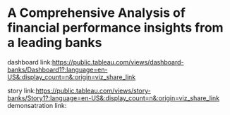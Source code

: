 # A Comprehensive Analysis of financial performance insights from a leading banks


dashboard link:https://public.tableau.com/views/dashboard-banks/Dashboard1?:language=en-US&:display_count=n&:origin=viz_share_link

story link:https://public.tableau.com/views/story-banks/Story1?:language=en-US&:display_count=n&:origin=viz_share_link
demonsatration link:

